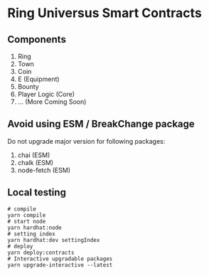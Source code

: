 # Ring Universus Smart Contracts

## Components

1. Ring
2. Town
3. Coin
4. E (Equipment)
5. Bounty
6. Player Logic (Core)
7. ... (More Coming Soon)

## Avoid using ESM / BreakChange package

Do not upgrade major version for following packages:

1. chai (ESM)
2. chalk (ESM)
3. node-fetch (ESM)

## Local testing

```shell
# compile
yarn compile
# start node
yarn hardhat:node
# setting index
yarn hardhat:dev settingIndex
# deploy
yarn deploy:contracts
# Interactive upgradable packages
yarn upgrade-interactive --latest
```
